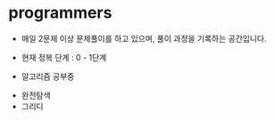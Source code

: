 # programmers
* 매일 2문제 이상 문제풀이를 하고 있으며, 풀이 과정을 기록하는 공간입니다.
* 현재 정복 단계 : 0 - 1단계

* 알고리즘 공부중
- 완전탐색 
- 그리디
